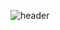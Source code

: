 ![header](https://capsule-render.vercel.app/api?type=venom&color=auto&height=300&section=header&text=Hello,%20I'm%20Yoonseok%20◡( ╹◡╹ )◡&fontSize=50&fontColor=103082)
